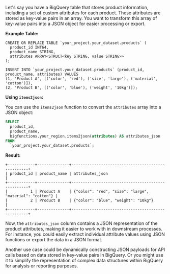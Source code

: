 Let's say you have a BigQuery table that stores product information, including a set of custom attributes for each product.  These attributes are stored as key-value pairs in an array.  You want to transform this array of key-value pairs into a JSON object for easier processing or export.

**Example Table:**

```
CREATE OR REPLACE TABLE `your_project.your_dataset.products` (
  product_id INT64,
  product_name STRING,
  attributes ARRAY<STRUCT<key STRING, value STRING>>
);

INSERT INTO `your_project.your_dataset.products` (product_id, product_name, attributes) VALUES
(1, 'Product A', [('color', 'red'), ('size', 'large'), ('material', 'cotton')]),
(2, 'Product B', [('color', 'blue'), ('weight', '10kg')]);
```

**Using `items2json`:**

You can use the `items2json` function to convert the `attributes` array into a JSON object:

```sql
SELECT
  product_id,
  product_name,
  bigfunctions.your_region.items2json(attributes) AS attributes_json
FROM
  `your_project.your_dataset.products`;
```

**Result:**

```
+------------+--------------+---------------------------------------------------+
| product_id | product_name | attributes_json                                   |
+------------+--------------+---------------------------------------------------+
|          1 | Product A    | {"color": "red", "size": "large", "material": "cotton"} |
|          2 | Product B    | {"color": "blue", "weight": "10kg"}                |
+------------+--------------+---------------------------------------------------+
```

Now, the `attributes_json` column contains a JSON representation of the product attributes, making it easier to work with in downstream processes.  For instance, you could easily extract individual attribute values using JSON functions or export the data in a JSON format.


Another use case could be dynamically constructing JSON payloads for API calls based on data stored in key-value pairs in BigQuery.  Or you might use it to simplify the representation of complex data structures within BigQuery for analysis or reporting purposes.
